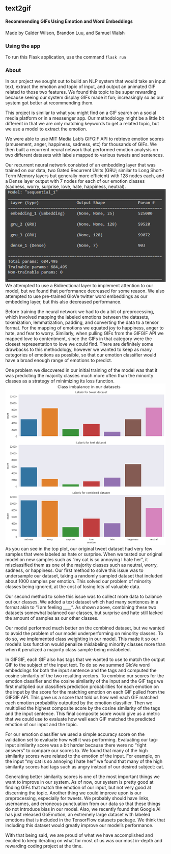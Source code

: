 ## text2gif
#### Recommending GIFs Using Emotion and Word Embeddings

Made by Calder Wilson, Brandon Luu, and Samuel Walsh

### Using the app

To run this Flask application, use the command ```flask run```

### About
In our project we sought out to build an NLP system that would take an input text, extract the emotion and topic of input, and output an animated GIF related to those two features. We found this topic to be super rewarding because seeing our system display GIFs made it fun; increasingly so as our system got better at recommending them. 

This project is similar to what you might find on a GIF search on a social media platform or in a messenger app. Our methodology might be a little bit different in that we are only matching keywords to get a related topic, but we use a model to extract the emotion.

We were able to use MIT Media Lab’s GIFGIF API to retrieve emotion scores (amusement, anger, happiness, sadness, etc) for thousands of GIFs. We then built a recurrent neural network that performed emotion analysis on two different datasets with labels mapped to various tweets and sentences. 

Our recurrent neural network consisted of an embedding layer that was trained on our data, two Gated Recurrent Units (GRU; similar to Long Short-Term Memory layers but generally more efficient) with 128 nodes each, and a Dense layer output with 7 nodes for each of our emotion classes (sadness, worry, surprise, love, hate, happiness, neutral).
![](/assets/model_architecture.png)
We attempted to use a Bidirectional layer to implement attention to our model, but we found that performance decreased for some reason. We also attempted to use pre-trained GloVe twitter word embeddings as our embedding layer, but this also decreased performance.

Before training the neural network we had to do a bit of preprocessing, which involved mapping the labeled emotions between the datasets, tokenization, lemmatization, padding, and converting the data to a tensor format. For the mapping of emotions we equated joy to happiness, anger to hate, and fear to worry. Similarly, when pulling GIFs from the GIFGIF API we mapped love to contentment, since the GIFs in that category were the closest representation to love we could find. There are definitely some drawbacks to this methodology, however we wanted to keep as many categories of emotions as possible, so that our emotion classifier would have a broad enough range of emotions to predict.

One problem we discovered in our initial training of the model was that it was predicting the majority classes much more often than the minority classes as a strategy of minimizing its loss function.
![](/assets/class_imbalance.png)
As you can see in the top plot, our original tweet dataset had very few samples that were labeled as hate or surprise. When we tested our original model on new samples such as “my cat is so annoying I hate her”, it misclassified them as one of the majority classes such as neutral, worry, sadness, or happiness. Our first method to solve this issue was to undersample our dataset, taking a randomly sampled dataset that included about 1000 samples per emotion. This solved our problem of minority classes being ignored, at the cost of losing lots of valuable data.

 Our second method to solve this issue was to collect more data to balance out our classes. We added a text dataset which had many sentences in a format akin to “i am feeling ____”. As shown above, combining these two datasets somewhat balanced our classes, but surprise and hate still lacked the amount of samples as our other classes.
 
Our model performed much better on the combined dataset, but we wanted to avoid the problem of our model underperforming on minority classes. To do so, we implemented class weighting in our model. This made it so our model’s loss function would penalize mislabeling minority classes more than when it penalized a majority class sample being mislabeled.

In GIFGIF, each GIF also has tags that we wanted to use to match the output GIF to the subject of the input text. To do so we summed GloVe word embeddings for both the input sentence and the tags and computed the cosine similarity of the two resulting vectors. To combine our scores for the emotion classifier and the cosine similarity of the input and the GIF tags we first multiplied our classifiers prediction probabilities for each emotion on the input by the score for the matching emotion on each GIF pulled from the GIFGIF API. This gave us a score that told us how well each GIF matched each emotion probability outputted by the emotion classifier. Then we multiplied the highest composite score by the cosine similarity of the tags and the input sentence. This final composite score would give us a metric that we could use to evaluate how well each GIF matched the predicted emotion of our input and the topic.

For our emotion classifier we used a simple accuracy score on the validation set to evaluate how well it was performing. Evaluating our tag-input similarity score was a bit harder because there were no “right answers” to compare our scores to. We found that many of the high similarity scores were related to the emotion of the input. For example, on the input “my cat is so annoying I hate her” we found that many of the high similarity scores had tags such as angry instead of our desired subject: cat.

Generating better similarity scores is one of the most important things we want to improve in our system. As of now, our system is pretty good at finding GIFs that match the emotion of our input, but not very good at discerning the topic. Another thing we could improve upon is our preprocessing, especially for tweets. We probably should have links, usernames, and erroneous punctuation from our data so that these things do not introduce bias in our model. Also, we recently found that Google AI has just released GoEmotion, an extremely large dataset with labeled emotions that is included in the TensorFlow datasets package. We think that including this dataset would greatly improve our model’s performance.

With that being said, we are proud of what we have accomplished and excited to keep iterating on what for most of us was our most in-depth and rewarding coding project at the time.

